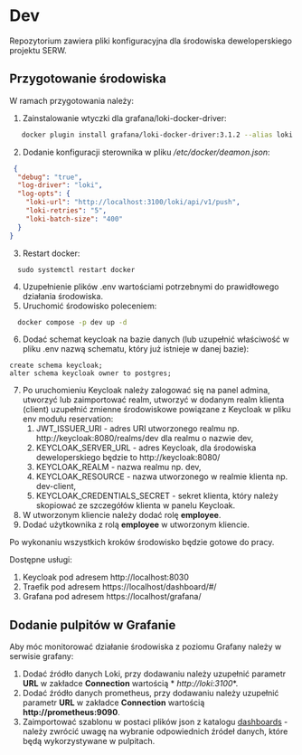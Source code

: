 # Dev

Repozytorium zawiera pliki konfiguracyjna dla środowiska deweloperskiego projektu SERW.

## Przygotowanie środowiska

W ramach przygotowania należy:

1. Zainstalowanie wtyczki dla grafana/loki-docker-driver:

```sh
   docker plugin install grafana/loki-docker-driver:3.1.2 --alias loki --grant-all-permissions
```

2. Dodanie konfiguracji sterownika w pliku _/etc/docker/deamon.json_:

```json
 {
  "debug": "true",
  "log-driver": "loki",
  "log-opts": {
    "loki-url": "http://localhost:3100/loki/api/v1/push",
    "loki-retries": "5",
    "loki-batch-size": "400"
  }
}
```

3. Restart docker:

```shell
  sudo systemctl restart docker
```

4. Uzupełnienie plików .env wartościami potrzebnymi do prawidłowego działania środowiska.
5. Uruchomić środowisko poleceniem:

```bash
  docker compose -p dev up -d
``` 

6. Dodać schemat keycloak na bazie danych (lub uzupełnić właściwość w pliku .env nazwą schematu, który już istnieje w
   danej bazie):

```postgresql
create schema keycloak;
alter schema keycloak owner to postgres;
```

7. Po uruchomieniu Keycloak należy zalogować się na panel admina, utworzyć lub zaimportować realm, utworzyć w dodanym
   realm klienta (client) uzupełnić zmienne
   środowiskowe powiązane z Keycloak w pliku env modułu reservation:
    1. JWT_ISSUER_URI - adres URI utworzonego realmu np. http://keycloak:8080/realms/dev dla realmu o nazwie dev,
    2. KEYCLOAK_SERVER_URL - adres Keycloak, dla środowiska deweloperskiego będzie to http://keycloak:8080/
    3. KEYCLOAK_REALM - nazwa realmu np. dev,
    4. KEYCLOAK_RESOURCE - nazwa utworzonego w realmie klienta np. dev-client,
    5. KEYCLOAK_CREDENTIALS_SECRET - sekret klienta, który należy skopiować ze szczegółów klienta w panelu Keycloak.
2. W utworzonym kliencie należy dodać rolę **employee**.
3. Dodać użytkownika z rolą **employee** w utworzonym kliencie.

Po wykonaniu wszystkich kroków środowisko będzie gotowe do pracy.

Dostępne usługi:

1. Keycloak pod adresem http://localhost:8030
2. Traefik pod adresem https://localhost/dashboard/#/
3. Grafana pod adresem https://localhost/grafana/

## Dodanie pulpitów w Grafanie

Aby móc monitorować działanie środowiska z poziomu Grafany należy w serwisie grafany:

1. Dodać źródło danych Loki, przy dodawaniu należy uzupełnić parametr **URL** w zakładce **Connection** wartością *
   *http://loki:3100**.
2. Dodać źródło danych prometheus, przy dodawaniu należy uzupełnić parametr **URL** w zakładce **Connection** wartością
   **http://prometheus:9090**.
3. Zaimportować szablonu w postaci plików json z katalogu [dashboards](config/grafana/dashboards) - należy zwrócić uwagę
   na wybranie odpowiednich źródeł danych, które będą wykorzystywane w pulpitach.